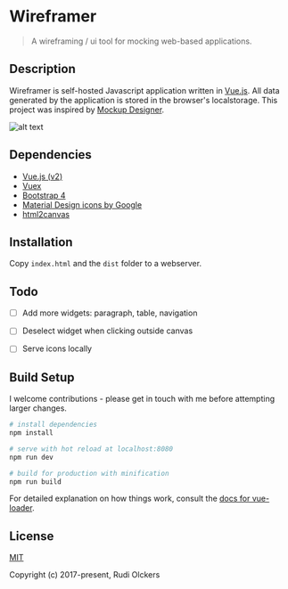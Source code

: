 # Wireframer

> A wireframing / ui tool for mocking web-based applications.


## Description

Wireframer is self-hosted Javascript application written in [Vue.js](https://vuejs.org/). All data generated by the application is stored in the browser's localstorage. This project was inspired by [Mockup Designer](https://github.com/fatiherikli/mockup-designer).

![alt text](https://github.com/devimust/wireframer/raw/master/screenshots/screenshot1.png "Screenshot 1")


## Dependencies

- [Vue.js (v2)](https://vuejs.org/)
- [Vuex](https://vuex.vuejs.org/en/intro.html)
- [Bootstrap 4](https://getbootstrap.com/)
- [Material Design icons by Google](https://github.com/google/material-design-icons/)
- [html2canvas](https://github.com/niklasvh/html2canvas)


## Installation

Copy `index.html` and the `dist` folder to a webserver.


## Todo

- [ ] Add more widgets: paragraph, table, navigation
- [ ] Deselect widget when clicking outside canvas
- [ ] Serve icons locally


## Build Setup

I welcome contributions - please get in touch with me before attempting larger changes.

``` bash
# install dependencies
npm install

# serve with hot reload at localhost:8080
npm run dev

# build for production with minification
npm run build
```

For detailed explanation on how things work, consult the [docs for vue-loader](http://vuejs.github.io/vue-loader).


## License

[MIT](http://opensource.org/licenses/MIT)

Copyright (c) 2017-present, Rudi Olckers
